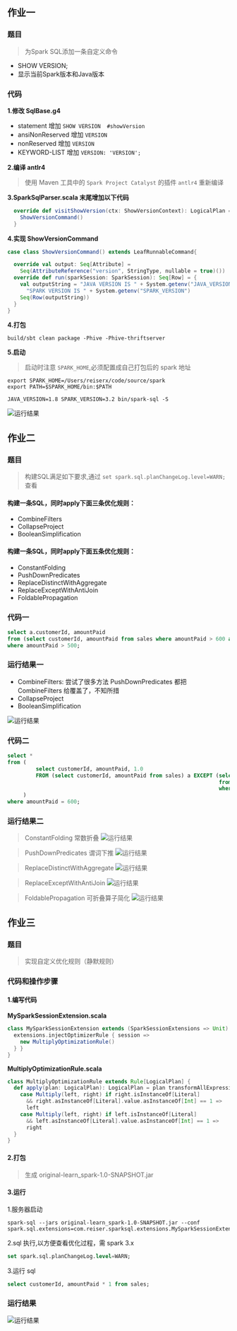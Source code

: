## 作业一
### 题目
> 为Spark SQL添加一条自定义命令
- SHOW VERSION;
- 显示当前Spark版本和Java版本

### 代码
**1.修改 SqlBase.g4**
- statement 增加 `SHOW VERSION  #showVersion`
- ansiNonReserved 增加 `VERSION`
- nonReserved 增加 `VERSION`
- KEYWORD-LIST 增加 `VERSION: 'VERSION';`

**2.编译 antlr4**
> 使用 Maven 工具中的 `Spark Project Catalyst` 的插件 `antlr4` 重新编译

**3.SparkSqlParser.scala 末尾增加以下代码**
```scala
  override def visitShowVersion(ctx: ShowVersionContext): LogicalPlan = withOrigin(ctx) {
    ShowVersionCommand()
  }
```

**4.实现 ShowVersionCommand**
```scala
case class ShowVersionCommand() extends LeafRunnableCommand{

  override val output: Seq[Attribute] =
    Seq(AttributeReference("version", StringType, nullable = true)())
  override def run(sparkSession: SparkSession): Seq[Row] = {
    val outputString = "JAVA VERSION IS " + System.getenv("JAVA_VERSION") + " . " +
      "SPARK VERSION IS " + System.getenv("SPARK_VERSION")
    Seq(Row(outputString))
  }
}
```

**4.打包**
```shell
build/sbt clean package -Phive -Phive-thriftserver 
```
**5.启动**
> 启动时注意 `SPARK_HOME`,必须配置成自己打包后的 spark 地址
```shell
export SPARK_HOME=/Users/reiserx/code/source/spark
export PATH=$SPARK_HOME/bin:$PATH
```

`JAVA_VERSION=1.8 SPARK_VERSION=3.2 bin/spark-sql -S`

![运行结果](../resource/spark03.png)


## 作业二
### 题目 
> 构建SQL满足如下要求,通过 `set spark.sql.planChangeLog.level=WARN;` 查看 

#### 构建一条SQL，同时apply下面三条优化规则： 
- CombineFilters 
- CollapseProject 
- BooleanSimplification

#### 构建一条SQL，同时apply下面五条优化规则：
- ConstantFolding 
- PushDownPredicates 
- ReplaceDistinctWithAggregate 
- ReplaceExceptWithAntiJoin 
- FoldablePropagation

### 代码一
```sql
select a.customerId, amountPaid
from (select customerId, amountPaid from sales where amountPaid > 600 and 1='1') a
where amountPaid > 500;  
```

### 运行结果一
- CombineFilters: 尝试了很多方法 PushDownPredicates 都把 CombineFilters 给覆盖了，不知所措
- CollapseProject
- BooleanSimplification

![运行结果](../resource/spark05.png)

### 代码二
```sql
select *
from (
         select customerId, amountPaid, 1.0
         FROM (select customerId, amountPaid from sales) a EXCEPT (select customerId, amountPaid, 1.0 x
                                                                   from sales
                                                                   where customerId = 200 + 300)
     )
where amountPaid = 600;
```
### 运行结果二
> ConstantFolding 常数折叠
![运行结果](../resource/ConstantFolding.png)
 
> PushDownPredicates 谓词下推
![运行结果](../resource/PushDownPredicates.png)

> ReplaceDistinctWithAggregate
![运行结果](../resource/ReplaceDistinctWithAggregate.png)

> ReplaceExceptWithAntiJoin
![运行结果](../resource/ReplaceExceptWithAntiJoin.png)

> FoldablePropagation 可折叠算子简化
![运行结果](../resource/FoldablePropagation.png)

## 作业三
### 题目 
> 实现自定义优化规则（静默规则）

### 代码和操作步骤

#### 1.编写代码
**MySparkSessionExtension.scala**
```scala
class MySparkSessionExtension extends (SparkSessionExtensions => Unit) { override def apply(extensions: SparkSessionExtensions): Unit = {
  extensions.injectOptimizerRule { session =>
    new MultiplyOptimizationRule()
  } }
}
```

**MultiplyOptimizationRule.scala**
```scala
class MultiplyOptimizationRule extends Rule[LogicalPlan] {
  def apply(plan: LogicalPlan): LogicalPlan = plan transformAllExpressions {
    case Multiply(left, right) if right.isInstanceOf[Literal]
      && right.asInstanceOf[Literal].value.asInstanceOf[Int] == 1 =>
      left
    case Multiply(left, right) if left.isInstanceOf[Literal]
      && left.asInstanceOf[Literal].value.asInstanceOf[Int] == 1 =>
      right
  }
}
```

#### 2.打包
> 生成 original-learn_spark-1.0-SNAPSHOT.jar


#### 3.运行
1.服务器启动
```shell
spark-sql --jars original-learn_spark-1.0-SNAPSHOT.jar --conf spark.sql.extensions=com.reiser.sparksql.extensions.MySparkSessionExtension
```
2.sql 执行,以方便查看优化过程，需 spark 3.x
```sql
set spark.sql.planChangeLog.level=WARN;
```
3.运行 sql
```sql
select customerId, amountPaid * 1 from sales;
```

### 运行结果
![运行结果](../resource/spark04.png)